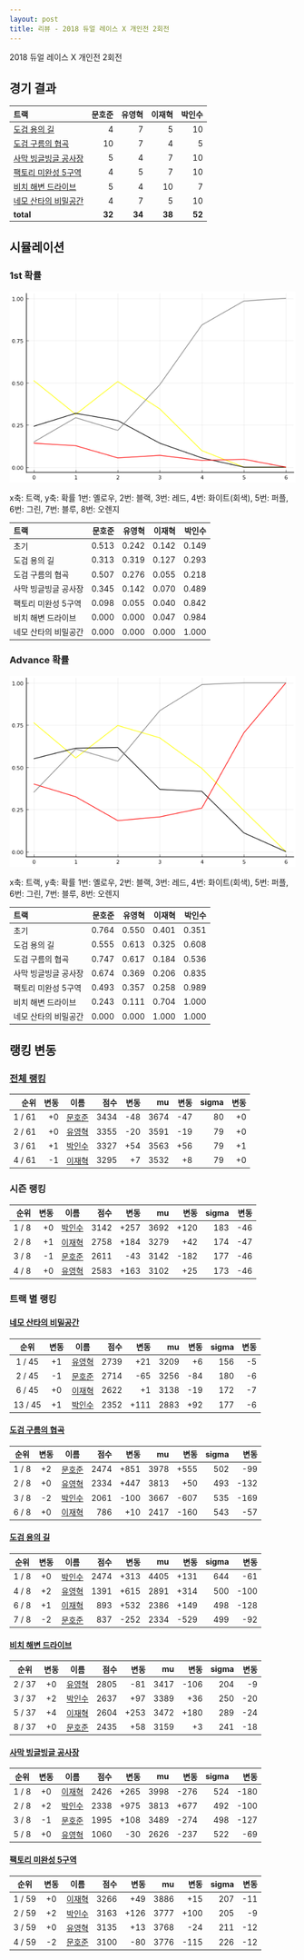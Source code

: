 ```yaml
---
layout: post
title: 리뷰 - 2018 듀얼 레이스 X 개인전 2회전
---
```


2018 듀얼 레이스 X 개인전 2회전


## 경기 결과

| 트랙 | 문호준 | 유영혁 | 이재혁 | 박인수 |
|:---|---:|---:|---:|---:|
| [도검 용의 길](../daagon) | 4 | 7 | 5 | 10 |
| [도검 구름의 협곡](../hyupgog) | 10 | 7 | 4 | 5 |
| [사막 빙글빙글 공사장](../sabing) | 5 | 4 | 7 | 10 |
| [팩토리 미완성 5구역](../district5) | 4 | 5 | 7 | 10 |
| [비치 해변 드라이브](../haebyun) | 5 | 4 | 10 | 7 |
| [네모 산타의 비밀공간](../santa) | 4 | 7 | 5 | 10 |
| __total__ |__32__ |__34__ |__38__ |__52__ |



## 시뮬레이션


### 1st 확률


![](../images/s2018-2-1-2-1st.png)

x축: 트랙, y축: 확률
1번: 옐로우, 2번: 블랙, 3번: 레드, 4번: 화이트(회색), 5번: 퍼플, 6번: 그린, 7번: 블루, 8번: 오렌지

| 트랙 | 문호준 | 유영혁 | 이재혁 | 박인수 |
|:---|---:|---:|---:|---:|
| 초기 | 0.513 | 0.242 | 0.142 | 0.149 |
| 도검 용의 길 | 0.313 | 0.319 | 0.127 | 0.293 |
| 도검 구름의 협곡 | 0.507 | 0.276 | 0.055 | 0.218 |
| 사막 빙글빙글 공사장 | 0.345 | 0.142 | 0.070 | 0.489 |
| 팩토리 미완성 5구역 | 0.098 | 0.055 | 0.040 | 0.842 |
| 비치 해변 드라이브 | 0.000 | 0.000 | 0.047 | 0.984 |
| 네모 산타의 비밀공간 | 0.000 | 0.000 | 0.000 | 1.000 |



### Advance 확률


![](../images/s2018-2-1-2-Advance.png)

x축: 트랙, y축: 확률
1번: 옐로우, 2번: 블랙, 3번: 레드, 4번: 화이트(회색), 5번: 퍼플, 6번: 그린, 7번: 블루, 8번: 오렌지

| 트랙 | 문호준 | 유영혁 | 이재혁 | 박인수 |
|:---|---:|---:|---:|---:|
| 초기 | 0.764 | 0.550 | 0.401 | 0.351 |
| 도검 용의 길 | 0.555 | 0.613 | 0.325 | 0.608 |
| 도검 구름의 협곡 | 0.747 | 0.617 | 0.184 | 0.536 |
| 사막 빙글빙글 공사장 | 0.674 | 0.369 | 0.206 | 0.835 |
| 팩토리 미완성 5구역 | 0.493 | 0.357 | 0.258 | 0.989 |
| 비치 해변 드라이브 | 0.243 | 0.111 | 0.704 | 1.000 |
| 네모 산타의 비밀공간 | 0.000 | 0.000 | 1.000 | 1.000 |


## 랭킹 변동


### [전체 랭킹](../singles-full)

| 순위 | 변동 | 이름 | 점수 | 변동 | mu | 변동 | sigma | 변동 |
|---:|---:|:---:|---:|---:|---:|---:|---:|---:|
| 1 / 61 | +0 | [문호준](../munhojun) | 3434 | -48 | 3674 | -47 | 80 | +0 |
| 2 / 61 | +0 | [유영혁](../yuyeonghyeok) | 3355 | -20 | 3591 | -19 | 79 | +0 |
| 3 / 61 | +1 | [박인수](../bakinsu) | 3327 | +54 | 3563 | +56 | 79 | +1 |
| 4 / 61 | -1 | [이재혁](../ijaehyeok) | 3295 | +7 | 3532 | +8 | 79 | +0 |

### 시즌 랭킹

| 순위 | 변동 | 이름 | 점수 | 변동 | mu | 변동 | sigma | 변동 |
|---:|---:|:---:|---:|---:|---:|---:|---:|---:|
| 1 / 8 | +0 | [박인수](../bakinsu) | 3142 | +257 | 3692 | +120 | 183 | -46 |
| 2 / 8 | +1 | [이재혁](../ijaehyeok) | 2758 | +184 | 3279 | +42 | 174 | -47 |
| 3 / 8 | -1 | [문호준](../munhojun) | 2611 | -43 | 3142 | -182 | 177 | -46 |
| 4 / 8 | +0 | [유영혁](../yuyeonghyeok) | 2583 | +163 | 3102 | +25 | 173 | -46 |

### 트랙 별 랭킹


#### [네모 산타의 비밀공간](../santa)

| 순위 | 변동 | 이름 | 점수 | 변동 | mu | 변동 | sigma | 변동 |
|:---:|:---:|:---:|---:|---:|---:|---:|---:|---:|
| 1 / 45 | +1 | [유영혁](../yuyeonghyeok) | 2739 | +21 | 3209 | +6 | 156 | -5 |
| 2 / 45 | -1 | [문호준](../munhojun) | 2714 | -65 | 3256 | -84 | 180 | -6 |
| 6 / 45 | +0 | [이재혁](../ijaehyeok) | 2622 | +1 | 3138 | -19 | 172 | -7 |
| 13 / 45 | +1 | [박인수](../bakinsu) | 2352 | +111 | 2883 | +92 | 177 | -6 |

#### [도검 구름의 협곡](../hyupgog)

| 순위 | 변동 | 이름 | 점수 | 변동 | mu | 변동 | sigma | 변동 |
|:---:|:---:|:---:|---:|---:|---:|---:|---:|---:|
| 1 / 8 | +2 | [문호준](../munhojun) | 2474 | +851 | 3978 | +555 | 502 | -99 |
| 2 / 8 | +0 | [유영혁](../yuyeonghyeok) | 2334 | +447 | 3813 | +50 | 493 | -132 |
| 3 / 8 | -2 | [박인수](../bakinsu) | 2061 | -100 | 3667 | -607 | 535 | -169 |
| 6 / 8 | +0 | [이재혁](../ijaehyeok) | 786 | +10 | 2417 | -160 | 543 | -57 |

#### [도검 용의 길](../daagon)

| 순위 | 변동 | 이름 | 점수 | 변동 | mu | 변동 | sigma | 변동 |
|:---:|:---:|:---:|---:|---:|---:|---:|---:|---:|
| 1 / 8 | +0 | [박인수](../bakinsu) | 2474 | +313 | 4405 | +131 | 644 | -61 |
| 4 / 8 | +2 | [유영혁](../yuyeonghyeok) | 1391 | +615 | 2891 | +314 | 500 | -100 |
| 6 / 8 | +1 | [이재혁](../ijaehyeok) | 893 | +532 | 2386 | +149 | 498 | -128 |
| 7 / 8 | -2 | [문호준](../munhojun) | 837 | -252 | 2334 | -529 | 499 | -92 |

#### [비치 해변 드라이브](../haebyun)

| 순위 | 변동 | 이름 | 점수 | 변동 | mu | 변동 | sigma | 변동 |
|:---:|:---:|:---:|---:|---:|---:|---:|---:|---:|
| 2 / 37 | +0 | [유영혁](../yuyeonghyeok) | 2805 | -81 | 3417 | -106 | 204 | -9 |
| 3 / 37 | +2 | [박인수](../bakinsu) | 2637 | +97 | 3389 | +36 | 250 | -20 |
| 5 / 37 | +4 | [이재혁](../ijaehyeok) | 2604 | +253 | 3472 | +180 | 289 | -24 |
| 8 / 37 | +0 | [문호준](../munhojun) | 2435 | +58 | 3159 | +3 | 241 | -18 |

#### [사막 빙글빙글 공사장](../sabing)

| 순위 | 변동 | 이름 | 점수 | 변동 | mu | 변동 | sigma | 변동 |
|:---:|:---:|:---:|---:|---:|---:|---:|---:|---:|
| 1 / 8 | +0 | [이재혁](../ijaehyeok) | 2426 | +265 | 3998 | -276 | 524 | -180 |
| 2 / 8 | +2 | [박인수](../bakinsu) | 2338 | +975 | 3813 | +677 | 492 | -100 |
| 3 / 8 | -1 | [문호준](../munhojun) | 1995 | +108 | 3489 | -274 | 498 | -127 |
| 5 / 8 | +0 | [유영혁](../yuyeonghyeok) | 1060 | -30 | 2626 | -237 | 522 | -69 |

#### [팩토리 미완성 5구역](../district5)

| 순위 | 변동 | 이름 | 점수 | 변동 | mu | 변동 | sigma | 변동 |
|:---:|:---:|:---:|---:|---:|---:|---:|---:|---:|
| 1 / 59 | +0 | [이재혁](../ijaehyeok) | 3266 | +49 | 3886 | +15 | 207 | -11 |
| 2 / 59 | +2 | [박인수](../bakinsu) | 3163 | +126 | 3777 | +100 | 205 | -9 |
| 3 / 59 | +0 | [유영혁](../yuyeonghyeok) | 3135 | +13 | 3768 | -24 | 211 | -12 |
| 4 / 59 | -2 | [문호준](../munhojun) | 3100 | -80 | 3776 | -115 | 226 | -12 |
